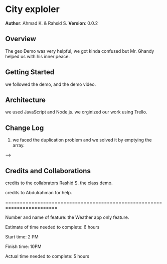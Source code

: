 # City exploler

**Author**: Ahmad K. & Rahsid S.
**Version**: 0.0.2

## Overview
The geo Demo was very helpful, we got kinda confused but Mr. Ghandy helped us with his inner peace.

## Getting Started
we followed the demo, and the demo video.

## Architecture
we used JavaScript and Node.js. we orginized our work using Trello. 

## Change Log
1. we faced the duplication problem and we solved it by emptying the array.

-->
## Credits and Collaborations
credits to the collabrators Rashid S. 
the class demo.
 
 credits to Abdulrahman for help. 

 ========================================================================

 Number and name of feature: the Weather app only feature.

Estimate of time needed to complete: 6 hours

Start time: 2 PM

Finish time: 10PM

Actual time needed to complete: 5 hours

